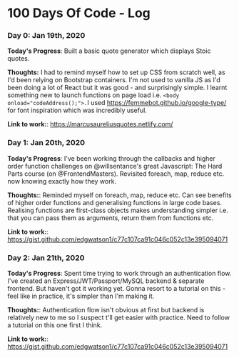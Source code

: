 # 100 Days Of Code - Log

### Day 0: Jan 19th, 2020

**Today's Progress**: Built a basic quote generator which displays Stoic quotes.

**Thoughts:** I had to remind myself how to set up CSS from scratch well, as I'd been relying on Bootstrap containers. I'm not used to vanilla JS as I'd been doing a lot of React but it was good - and surprisingly simple. I learnt something new to launch functions on page load i.e. `<body onload="codeAddress();">.`I used https://femmebot.github.io/google-type/ for font inspiration which was incredibly useful.

**Link to work:**: https://marcusaureliusquotes.netlify.com/

### Day 1: Jan 20th, 2020

**Today's Progress**:  I've been working through the callbacks and higher order function challenges on @willsentance's great Javascript: The Hard Parts course (on @FrontendMasters). Revisited foreach, map, reduce etc. now knowing exactly how they work.

**Thoughts:**: Reminded myself on foreach, map, reduce etc. Can see benefits of higher order functions and generalising functions in large code bases. Realising functions are first-class objects makes understanding simpler i.e. that you can pass them as arguments, return them from functions etc.

**Link to work:**: https://gist.github.com/edgwatson1/c77c107ca91c046c052c13e395094071

### Day 2: Jan 21th, 2020

**Today's Progress**: Spent time trying to work through an authentication flow. I've created an Express/JWT/Passport/MySQL backend & separate frontend. But haven't got it working yet. Gonna resort to a tutorial on this - feel like in practice, it's simpler than I'm making it.

**Thoughts:**: Authentication flow isn't obvious at first but backend is relatively new to me so I suspect t'll get easier with practice. Need to follow a tutorial on this one first I think. 

**Link to work:**: https://gist.github.com/edgwatson1/c77c107ca91c046c052c13e395094071
